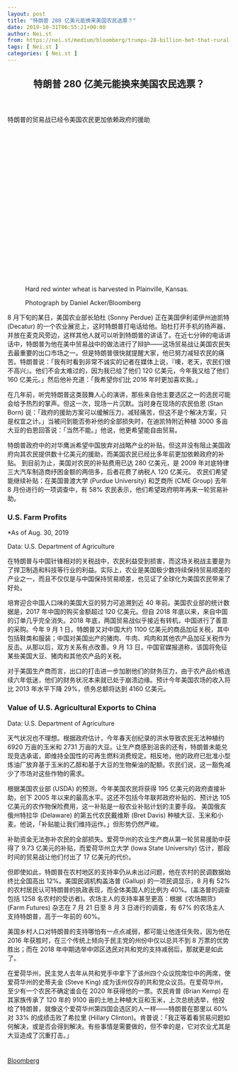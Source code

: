 ```yaml
---
layout: post
title: "特朗普 280 亿美元能换来美国农民选票？"
date: 2019-10-31T06:55:21+00:00
author: Nei.st
from: https://nei.st/medium/bloomberg/trumps-28-billion-bet-that-rural-america-will-stick-with-him
tags: [ Nei.st ]
categories: [ Nei.st ]
---
```


<article class="post-6769 post type-post status-publish format-standard hentry category-bloomberg" id="post-6769">
 <header class="page-header medium Archives">
  <div class="page-header__image">
  </div>
  <div class="page-header__content">
   <h1 class="page-title text-align-center">
    特朗普 280 亿美元能换来美国农民选票？
   </h1>
  </div>
 </header>
 <div class="entry-content aesop-entry-content" id="post-6769-content">
  <link as="font" crossorigin="anonymous" href="//cdn.jsdelivr.net/gh/0nd1jyU39XQ/_/glyph/font-face/0uIzqoZjSuJfvSBnvgXTcApMtcVhMcpr.woff" rel="preload" type="font/woff"/>
  <link as="font" crossorigin="anonymous" href="//cdn.jsdelivr.net/gh/0nd1jyU39XQ/_/glyph/font-face/1sTnSLZWDKucPX6SAk.woff" rel="preload" type="font/woff"/>
  <p class="blog-post__description">
   特朗普的贸易战已经令美国农民更加依赖政府的援助
  </p>
  <span id="more-6769">
  </span>
  <div class="container large img component-image">
   <div class="aspectRatioPlaceholder" style="padding-bottom:66.64999999999999%;height: 0;">
    <div class="progressiveMedia" data-height="1333" data-width="2000">
     <img alt="" class="progressiveMedia-image" data-src="https://cdn.jsdelivr.net/gh/0nd1jyU39XQ/_/img/1/e52bf525ly1g8hdvzg2ycj21jk1114o8.jpg" src="https://cdn.jsdelivr.net/gh/0nd1jyU39XQ/_/img/1/e52bf525ly1g8hdvzg2ycj21jk1114o8.jpg"/>
    </div>
   </div>
   <div class="aesop-image-component">
    <figure class="aesop-image-component-image aesop-component-align-center aesop-image-component-caption-left">
     <figcaption class="aesop-image-component-caption">
      <p class="aesop-cap-description">
       Hard red winter wheat is harvested in Plainville, Kansas.
      </p>
      <p class="aesop-cap-cred">
       Photograph by Daniel Acker/Bloomberg
      </p>
     </figcaption>
    </figure>
   </div>
  </div>
  <p>
   8 月下旬的某日，美国农业部长珀杜 (Sonny Perdue) 正在美国伊利诺伊州迪凯特 (Decatur) 的一个农业展览上，这时特朗普打电话给他。珀杜打开手机的扬声器，并放在麦克风旁边，这样其他人就可以听到特朗普的讲话了。在近七分钟的电话讲话中，特朗普为他在美中贸易战中的做法进行了辩护——这场贸易战让美国农民失去最重要的出口市场之一。但是特朗普很快就提醒大家，他已努力减轻农民的痛苦。特朗普说：「我有时看到非常不诚实的记者在媒体上说，『噢，老天，农民们很不高兴』。他们不会太难过的，因为我已给了他们 120 亿美元，今年我又给了他们 160 亿美元。」然后他补充道：「我希望你们比 2016 年时更加喜欢我。」
  </p>
  <p>
   在几年前，听完特朗普这类鼓舞人心的演讲，那些来自他主要选区之一的选民可能会给予热烈的掌声。但这一次，现场一片沉默。当时身在现场的农民伯恩 (Stan Born) 说：「政府的援助方案可以缓解压力，减轻痛苦，但这不是个解决方案，只是权宜之计。」当被问到能否弥补他的全部损失时，在迪凯特附近种植 3000 多亩大豆的伯恩回答说：「当然不能。」他说，他更希望能自由贸易。
  </p>
  <p>
   特朗普政府中的对华鹰派希望中国放弃对战略产业的补贴，但这并没有阻止美国政府向其农民提供数十亿美元的援助，而美国农民已经比多年前更加依赖政府的补贴。
   <span class="markup--p">
    到目前为止，美国对农民的补贴费用已达 280 亿美元，是 2009 年对底特律三大汽车制造商纾困金额的两倍多，后者花费了纳税人 120 亿美元。
   </span>
   农民们希望能继续补贴：在美国普渡大学 (Purdue University) 和芝商所 (CME Group) 去年 8 月份进行的一项调查中，有 58% 农民表示，他们希望政府明年再来一轮贸易补助。
  </p>
  <div class="container img toaster">
   <link href="https://a-1257226215.file.myqcloud.com/graphics/bloomberg/toaster/toaster-charts/css/bizweek.css" rel="stylesheet" type="text/css"/>
   <h3 class="chart__title">
    U.S. Farm Profits
   </h3>
   <div class="toaster-iframe">
    <div class="toaster-chart toaster-theme-bizweek" id="target1">
    </div>
   </div>
   <p class="chart__footnote">
    *As of Aug. 30, 2019
   </p>
   <p class="chart__source">
    Data: U.S. Department of Agriculture
   </p>
   <div class="code-block code-block-1" style="margin: 8px 0; clear: both;">
    <div class="container ads_KbHEVhh8Rw">
     <div class="card card--blog post-sidebar">
      <div class="card-body">
       <div class="logo_ngcontent-kty-0">
       </div>
       <div class="iframe-blocker U6XAMK63Vh00WqvF2BacIQ">
        <div class="background-h60B">
        </div>
        <div class="WumZiPCS4MeMw4pxQ">
        </div>
       </div>
      </div>
      <div class="card-footer">
       <div class="card-footer-wrapper" layout="row bottom-left">
       </div>
      </div>
     </div>
    </div>
   </div>
  </div>
  <p>
   <span class="markup--p">
    在特朗普与中国针锋相对的关税战中，农民利益受到损害，而这场关税战主要是为了捍卫制造和科技等行业的利益。实际上，农业是美国极少数持续保持贸易顺差的产业之一，而且不仅仅是与中国保持贸易顺差，也见证了全球化为美国农民带来了好处。
   </span>
  </p>
  <p>
   培育迎合中国人口味的美国大豆的努力可追溯到近 40 年前。美国农业部的统计数据是，2017 年中国的购买金额超过 120 亿美元。但自 2018 年底以来，来自中国的订单几乎完全消失。2018 年底，两国贸易战似乎接近有转机，中国进行了善意的采购。今年 9 月 1 日，特朗普又对中国大约 1100 亿美元的商品加征关税，其中包括鞋类和服装；中国对美国出产的猪肉、牛肉、鸡肉和其他农产品加征关税作为反击。从那以后，双方关系有点改善。9 月 13 日，中国官媒报道称，该国将免征某些美国大豆、猪肉和其他农产品的关税。
  </p>
  <p>
   对于美国生产商而言，出口的打击进一步加剧他们的财务压力，由于农产品价格连续六年低迷，他们的财务状况本来就已处于崩溃边缘。预计今年美国农场的收入将比 2013 年水平下降 29%，债务总额将达到 4160 亿美元。
  </p>
  <div class="container img toaster">
   <h3 class="chart__title">
    Value of U.S. Agricultural Exports to China
   </h3>
   <div class="toaster-iframe">
    <div class="toaster-chart toaster-theme-bizweek" id="target2">
    </div>
   </div>
   <p class="chart__source">
    Data: U.S. Department of Agriculture
   </p>
  </div>
  <p>
   天气状况也不理想。根据政府估计，今年春天创纪录的洪水导致农民无法种植约 6920 万亩的玉米和 2731 万亩的大豆。让生产商感到沮丧的还有，特朗普未能兑现竞选承诺，即维持全国性的可再生燃料消费规定。相反地，他的政府已批准小型炼油厂放弃基于玉米的乙醇和基于大豆的生物柴油的配额。农民们说，这一豁免减少了市场对这些作物的需求。
  </p>
  <p>
   <span class="markup--p">
    根据美国农业部 (USDA) 的预测，今年美国农民将获得 195 亿美元的政府直接补助，创下 2005 年以来的最高水平。这还不包括今年联邦政府补贴的、预计达 105 亿美元的农作物保险费用，这一补贴是一般农业补贴计划的主要手段。
   </span>
   美国俄亥俄州特拉华 (Delaware) 的第五代农民戴维斯 (Bret Davis) 种植大豆、玉米和小麦。他说，「补贴能让我们维持运作。」但形势仍然严峻。
  </p>
  <div class="code-block code-block-1" style="margin: 8px 0; clear: both;">
   <div class="container ads_KbHEVhh8Rw">
    <div class="card card--blog post-sidebar">
     <div class="card-body">
      <div class="logo_ngcontent-kty-0">
      </div>
      <div class="iframe-blocker U6XAMK63Vh00WqvF2BacIQ">
       <div class="background-h60B">
       </div>
       <div class="WumZiPCS4MeMw4pxQ">
       </div>
      </div>
     </div>
     <div class="card-footer">
      <div class="card-footer-wrapper" layout="row bottom-left">
      </div>
     </div>
    </div>
   </div>
  </div>
  <p>
   <span class="markup--p">
    补助资金无法弥补农民的全部损失。爱荷华州的农业生产商从第一轮贸易援助中获得了 9.73 亿美元的补贴，而爱荷华州立大学 (Iowa State University) 估计，那段时间的贸易战让他们付出了 17 亿美元的代价。
   </span>
  </p>
  <p>
   <span class="markup--p">
    但即使如此，特朗普在农村地区的支持率仍从未出过问题，他在农村的民调数据始终比全国高出 12%。美国民调机构盖洛普 (Gallup) 的一项民调显示，8 月有 52% 的农村居民认可特朗普的执政表现，而全体美国人的比例为 40%。(盖洛普的调查包括 1258 名农村的受访者)。农场主人的支持率甚至更高：根据《农场期货》(Farm Futures) 杂志在 7 月 21 日至 8 月 3 日进行的调查，有 67% 的农场主人支持特朗普，高于一年前的 60%。
   </span>
  </p>
  <p>
   <span class="markup--p">
    美国乡村人口对特朗普的支持哪怕有一点点减弱，都可能让他连任失败，因为他在 2016 年获胜时，在三个传统上倾向于民主党的州份中仅以总共不到 8 万票的优势胜出；而在 2018 年中期选举中郊区选民对共和党的支持减弱后，那就更是如此了。
   </span>
  </p>
  <p>
   在爱荷华州，民主党人去年从共和党手中拿下了该州四个众议院席位中的两席，使爱荷华州的史蒂夫金 (Steve King) 成为该州仅存的共和党众议员。在爱荷华州，至少有一个农民不确定谁会在 2020 年获得他的一票。农民肯普 (Brian Kemp) 在其家族传承了 120 年的 9100 亩的土地上种植大豆和玉米，上次总统选举，他投给了特朗普，就像这个爱荷华州第四国会选区的人一样——特朗普在那里以 60% 对 33% 的成绩击败了希拉里 (Hillary Clinton)。肯普说：「我正等着看贸易问题如何解决，或是否会得到解决。有些事情是需要做的，但不幸的是，它对农业尤其是大豆造成了沉重打击。」
  </p>
  <div class="container qyoLgsBMfk2RyP6PZqEQUQ">
   <div class="TA9FsqtAclEQEnnC">
    <a class="q9pBoz6iftkg" href="https://nei.st/medium/bloomberg-businessweek?source=https://www.bloomberg.com/news/articles/2019-09-19/farmers-say-trump-s-28-billion-bailout-isn-t-a-solution">
     <div class="ISq0AssRMiRdK46s31e1tA">
      <div class="VBC0sS11TRzyNj7ur4DqLQ">
      </div>
     </div>
    </a>
   </div>
  </div>
  <div class="code-block code-block-2" style="margin: 8px 0; clear: both;">
   <br/>
   <div class="container ads_KbHEVhh8Rw">
    <div class="card card--blog post-sidebar">
     <div class="card-body">
      <div class="logo_ngcontent-kty-0">
      </div>
      <div class="iframe-blocker U6XAMK63Vh00WqvF2BacIQ">
       <div class="background-h60B">
       </div>
       <div class="WumZiPCS4MeMw4pxQ">
       </div>
      </div>
     </div>
     <div class="card-footer">
      <div class="card-footer-wrapper" layout="row bottom-left">
      </div>
     </div>
    </div>
   </div>
  </div>
 </div>
 <footer class="entry-footer">
  <div class="categories icon-link">
   <a href="https://nei.st/category/medium/bloomberg" rel="category tag">
    Bloomberg
   </a>
  </div>
 </footer>
</article>


